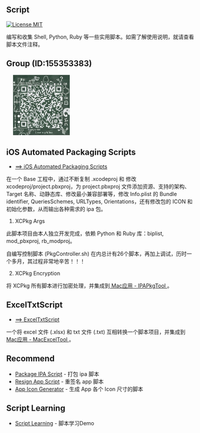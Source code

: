 ## Script

[![License MIT](https://img.shields.io/badge/license-MIT-green.svg?style=flat)](LICENSE)&nbsp;

编写和收集 Shell, Python, Ruby 等一些实用脚本。如需了解使用说明，就请查看脚本文件注释。


## Group (ID:155353383)

<div align=left>
&emsp; <img src="https://github.com/chenxing640/Script/raw/master/images/qq155353383.jpg" width="30%" />
</div>


## iOS Automated Packaging Scripts

* [==> iOS Automated Packaging Scripts](https://github.com/chenxing640/Script/tree/master/iOS%20Automated%20Packaging%20Scripts)

在一个 Base 工程中，通过不断复制 .xcodeproj 和 修改 xcodeproj/project.pbxproj，为 project.pbxproj 文件添加资源、支持的架构、Target 名称、动静态库、修改最小兼容部署等，修改 Info.plist 的 Bundle identifier, QueriesSchemes, URLTypes, Orientations，还有修改包的 ICON 和初始化参数，从而输出各种需求的 ipa 包。

1. XCPkg Args 

此脚本项目由本人独立开发完成，依赖 Python 和 Ruby 库：biplist, mod_pbxproj, rb_modproj。

自编写控制脚本 (PkgController.sh) 在内总计有26个脚本，再加上调试，历时一个多月，其过程非常地辛苦！！！

2. XCPkg Encryption

将 XCPkg 所有脚本进行加密处理，并集成到[ Mac应用 - IPAPkgTool ](https://github.com/chenxing640/IPAPkgTool)。


## ExcelTxtScript

* [==> ExcelTxtScript](https://github.com/chenxing640/Script/tree/master/ExcelTxtScript)

一个将 excel 文件 (.xlsx) 和 txt 文件 (.txt) 互相转换一个脚本项目，并集成到[ Mac应用 - MacExcelTool ](https://github.com/chenxing640/MacExcelTool)。


## Recommend

- [Package IPA Script](https://github.com/chenxing640/Script/blob/master/Shell/CXPackageUtils.sh) - 打包 ipa 脚本
- [Resign App Script](https://github.com/chenxing640/Script/blob/master/Shell/CXCodesign.sh) - 重签名 app 脚本
- [App Icon Generator](https://github.com/chenxing640/Script/blob/master/Shell/CXICONMaker.sh) - 生成 App 各个 Icon 尺寸的脚本


## Script Learning
 
 - [Script Learning](https://github.com/chenxing640/Script/tree/master/Script%20Learning) - 脚本学习Demo
